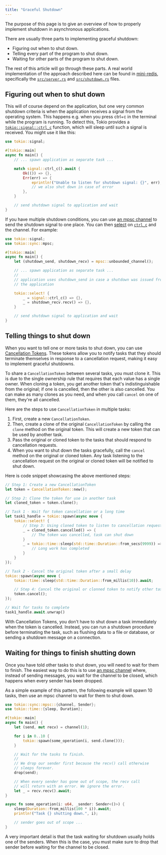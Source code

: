 ```yaml
---
title: "Graceful Shutdown"
---
```


The purpose of this page is to give an overview of how to properly implement
shutdown in asynchronous applications.

There are usually three parts to implementing graceful shutdown:

 * Figuring out when to shut down.
 * Telling every part of the program to shut down.
 * Waiting for other parts of the program to shut down.

The rest of this article will go through these parts. A real world
implementation of the approach described here can be found in [mini-redis],
specifically the [`src/server.rs`][server.rs] and
[`src/shutdown.rs`][shutdown.rs] files.

## Figuring out when to shut down

This will of course depend on the application, but one very common shutdown
criteria is when the application receives a signal from the operating system.
This happens e.g. when you press ctrl+c in the terminal while the program is
running. To detect this, Tokio provides a [`tokio::signal::ctrl_c`][ctrl_c]
function, which will sleep until such a signal is received. You might use it
like this:
```rs
use tokio::signal;

#[tokio::main]
async fn main() {
    // ... spawn application as separate task ...

    match signal::ctrl_c().await {
        Ok(()) => {},
        Err(err) => {
            eprintln!("Unable to listen for shutdown signal: {}", err);
            // we also shut down in case of error
        },
    }

    // send shutdown signal to application and wait
}
```
If you have multiple shutdown conditions, you can use [an mpsc channel] to send
the shutdown signal to one place. You can then [select] on [`ctrl_c`][ctrl_c]
and the channel. For example:
```rs
use tokio::signal;
use tokio::sync::mpsc;

#[tokio::main]
async fn main() {
    let (shutdown_send, shutdown_recv) = mpsc::unbounded_channel();

    // ... spawn application as separate task ...
    //
    // application uses shutdown_send in case a shutdown was issued from inside
    // the application

    tokio::select! {
        _ = signal::ctrl_c() => {},
        _ = shutdown_recv.recv() => {},
    }

    // send shutdown signal to application and wait
}
```

## Telling things to shut down

When you want to tell one or more tasks to shut down, you can use [Cancellation 
Tokens][cancellation-tokens]. These tokens allow you to notify tasks that they 
should terminate themselves in response to a cancellation request, making it 
easy to implement graceful shutdowns.

To share a `CancellationToken` between several tasks, you must clone it. This is due 
to the single ownership rule that requires that each value has a single owner. When 
cloning a token, you get another token that's indistinguishable from the original; 
if one is cancelled, then the other is also cancelled. You can make as many clones 
as you need, and when you call `cancel` on one of them, they're all cancelled.

Here are the steps to use `CancellationToken` in multiple tasks:
1. First, create a new `CancellationToken`.
2. Then, create a clone of the original `CancellationToken` by calling the `clone` method on the original token. This will create a new token that can be used by another task.
3. Pass the original or cloned token to the tasks that should respond to cancellation requests.
4. When you want to shut down the tasks gracefully, call the `cancel` method on the original or cloned token. Any task listening to the cancellation request on the original or cloned token will be notified to shut down.


Here is code snippet showcasing the above mentioned steps:

```rs
// Step 1: Create a new CancellationToken
let token = CancellationToken::new();

// Step 2: Clone the token for use in another task
let cloned_token = token.clone();

// Task 1 - Wait for token cancellation or a long time
let task1_handle = tokio::spawn(async move {
    tokio::select! {
        // Step 3: Using cloned token to listen to cancellation requests
        _ = cloned_token.cancelled() => {
            // The token was cancelled, task can shut down
        }
        _ = tokio::time::sleep(std::time::Duration::from_secs(9999)) => {
            // Long work has completed
        }
    }
});

// Task 2 - Cancel the original token after a small delay
tokio::spawn(async move {
    tokio::time::sleep(std::time::Duration::from_millis(10)).await;

    // Step 4: Cancel the original or clonned token to notify other tasks about shutting down gracefully
    token.cancel();
});

// Wait for tasks to complete
task1_handle.await.unwrap()
```

With Cancellation Tokens, you don't have to shut down a task immediately when 
the token is cancelled. Instead, you can run a shutdown procedure before 
terminating the task, such as flushing data to a file or database, or sending 
a shutdown message on a connection.

## Waiting for things to finish shutting down

Once you have told other tasks to shut down, you will need to wait for them to
finish. The easiest way to do this is to use [an mpsc channel] where, instead of
sending messages, you wait for the channel to be closed, which happens when
every sender has been dropped.

As a simple example of this pattern, the following example will spawn 10 tasks,
then use an mpsc channel to wait for them to shut down.
```rs
use tokio::sync::mpsc::{channel, Sender};
use tokio::time::{sleep, Duration};

#[tokio::main]
async fn main() {
    let (send, mut recv) = channel(1);

    for i in 0..10 {
        tokio::spawn(some_operation(i, send.clone()));
    }

    // Wait for the tasks to finish.
    //
    // We drop our sender first because the recv() call otherwise
    // sleeps forever.
    drop(send);

    // When every sender has gone out of scope, the recv call
    // will return with an error. We ignore the error.
    let _ = recv.recv().await;
}

async fn some_operation(i: u64, _sender: Sender<()>) {
    sleep(Duration::from_millis(100 * i)).await;
    println!("Task {} shutting down.", i);

    // sender goes out of scope ...
}
```
A very important detail is that the task waiting for shutdown usually holds one
of the senders. When this is the case, you must make sure to drop that sender
before waiting for the channel to be closed.

[ctrl_c]: https://docs.rs/tokio/1/tokio/signal/fn.ctrl_c.html
[an mpsc channel]: https://docs.rs/tokio/1/tokio/sync/mpsc/index.html
[select]: https://docs.rs/tokio/1/tokio/macro.select.html
[cancellation-tokens]: https://docs.rs/tokio-util/latest/tokio_util/sync/struct.CancellationToken.html
[watch]: https://docs.rs/tokio/1/tokio/sync/watch/index.html
[shutdown.rs]: https://github.com/tokio-rs/mini-redis/blob/master/src/shutdown.rs
[server.rs]: https://github.com/tokio-rs/mini-redis/blob/master/src/server.rs
[mini-redis]: https://github.com/tokio-rs/mini-redis/
